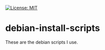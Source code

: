 [![License: MIT](https://img.shields.io/badge/License-MIT-yellow.svg)](https://github.com/realcryptonight2/debian-install-scripts/blob/master/LICENSE.md)
# debian-install-scripts
These are the debian scripts I use.
